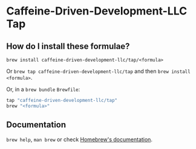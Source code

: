 # Caffeine-Driven-Development-LLC Tap

## How do I install these formulae?

`brew install caffeine-driven-development-llc/tap/<formula>`

Or `brew tap caffeine-driven-development-llc/tap` and then `brew install <formula>`.

Or, in a `brew bundle` `Brewfile`:

```ruby
tap "caffeine-driven-development-llc/tap"
brew "<formula>"
```

## Documentation

`brew help`, `man brew` or check [Homebrew's documentation](https://docs.brew.sh).
